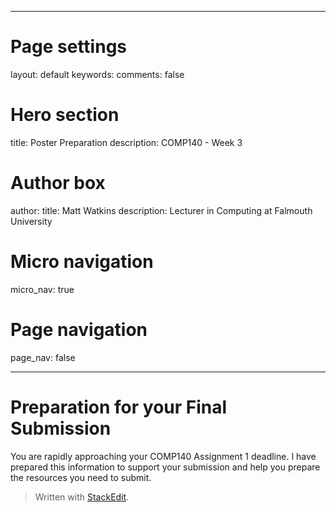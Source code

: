 
---
# Page settings
layout: default
keywords:
comments: false

# Hero section
title: Poster Preparation
description: COMP140 - Week 3 

# Author box
author:
    title: Matt Watkins
    description: Lecturer in Computing at Falmouth University

# Micro navigation
micro_nav: true

# Page navigation
page_nav: false

---

# Preparation for your Final Submission

You are rapidly approaching your COMP140 Assignment 1 deadline. I have prepared this information to support your submission and help you prepare the resources you need to submit.



> Written with [StackEdit](https://stackedit.io/).
<!--stackedit_data:
eyJoaXN0b3J5IjpbLTEwMTMzOTMxMSwyMzU1OTY0MjZdfQ==
-->